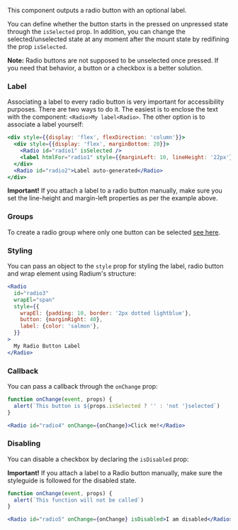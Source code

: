 This component outputs a radio button with an optional label.

You can define whether the button starts in the pressed on unpressed state through the `isSelected` prop. In addition, you can change the selected/unselected state at any moment after the mount state by redifining the prop `isSelected`.

**Note:** Radio buttons are not supposed to be unselected once pressed. If you need that behavior, a button or a checkbox is a better solution.

### Label
Associating a label to every radio button is very important for accessibility purposes. There are two ways to do it. The easiest is to enclose the text with the component: `<Radio>My label<Radio>`. The other option is to associate a label yourself:

```jsx static
<div style={{display: 'flex', flexDirection: 'column'}}>
  <div style={{display: 'flex', marginBottom: 20}}>
    <Radio id="radio1" isSelected />
    <label htmlFor="radio1" style={{marginLeft: 10, lineHeight: '22px'}}>Label associated manually</label>
  </div>
  <Radio id="radio2">Label auto-generated</Radio>
</div>
```
**Important!** If you attach a label to a radio button manually, make sure you set the line-height and margin-left properties as per the example above.

### Groups
To create a radio group where only one button can be selected [see here](#radiogroup).

### Styling
You can pass an object to the `style` prop for styling the label, radio button and wrap element using Radium's structure:
```jsx static
<Radio
  id="radio3"
  wrapEl="span"
  style={{
    wrapEl: {padding: 10, border: '2px dotted lightblue'},
    button: {marginRight: 40},
    label: {color: 'salmon'},
  }}
>
  My Radio Button Label
</Radio>
```


### Callback
You can pass a callback through the `onChange` prop:

```jsx static
function onChange(event, props) {
  alert(`This button is ${props.isSelected ? '' : 'not '}selected`)
}

<Radio id="radio4" onChange={onChange}>Click me!</Radio>
```

### Disabling
You can disable a checkbox by declaring the `isDisabled` prop:

**Important!** If you attach a label to a Radio button manually, make sure the styleguide is followed for the disabled state.

```jsx static
function onChange(event, props) {
  alert(`This function will not be called`)
}

<Radio id="radio5" onChange={onChange} isDisabled>I am disabled</Radio>
```

